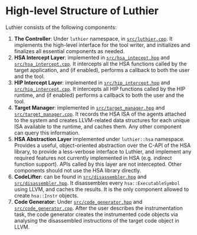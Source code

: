 # High-level Structure of Luthier
Luthier consists of the following components:

1. **The Controller**: Under ```luthier``` namespace, in [```src/luthier.cpp```](../src/luthier.cpp). It implements 
the high-level interface for the tool writer, and initializes and finalizes all essential components as needed.
2. **HSA Intercept Layer**: implemented in [```src/hsa_intecept.hpp```](../src/hsa_intercept.hpp) and 
[```src/hsa_intercept.cpp```](../src/hsa_intercept.cpp). It intercepts all the HSA functions called by the target 
application, and (if enabled), performs a callback to both the user and the tool.
3. **HIP Intercept Layer**: implemented in [```src/hip_intercept.hpp```](../src/hip_intercept.hpp) and
[```src/hip_intercept.cpp```](../src/hip_intercept.cpp). It intercepts all HIP functions called by the HIP runtime,
and (if enabled) performs a callback to both the user and the tool.
4. **Target Manager**: implemented in [```src/target_manager.hpp```](../src/target_manager.hpp) and
   [```src/target_manager.cpp```](../src/target_manager.cpp). It records the HSA ISA of the agents attached to the system
and creates LLVM-related data structures for each unique ISA available to the runtime, and caches them. 
Any other component can query this information.
5. **HSA Abstraction Layer** implemented under ```luthier::hsa``` namespace. Provides a useful, 
object-oriented abstraction over the C-API of the HSA library, to provide a less-verbose interface to Luthier, 
and implement any required features not currently implemented in HSA (e.g. indirect function support). 
APIs called by this layer are not intercepted. Other components should not use the HSA library directly.
6. **CodeLifter**: can be found in [```src/disassembler.hpp```](../src/disassembler.hpp) and
[```src/disassembler.hpp```](../src/disassembler.cpp). It disassembles every ```hsa::ExecutableSymbol``` using LLVM, 
and caches the results. It is the only component allowed to create ```hsa::Instr``` objects. 
7. **Code Generator**: Under [```src/code_generator.hpp```](../src/code_generator.hpp) and 
[```src/code_generator.cpp```](../src/code_generator.cpp). After the user describes the instrumentation task, 
the code generator creates the instrumented code objects via analysing the disassembled instructions of the target code
object in LLVM.


[//]: # (   - HIP/HSA API tables are automatically generated via the python ```hip_intercept_gen.py``` and)

[//]: # (     ```hsa_intecept_gen.py```.)

[//]: # (   - As of right now, HIP uses ```dlsym``` to capture necessary HIP APIs. We are in the process of migrating to)

[//]: # (     Gotcha, to provide a dynamic way of turning unnecessary API captures on/off. HIP API tables are promised)

[//]: # (     in ROCm 6.0+.)

[//]: # (   - HSA uses the ```libroctool.so``` to capture the HSA API table. Dynamically turning capturing on/off is)

[//]: # (     currently being worked on.)